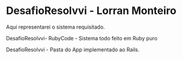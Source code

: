 # DesafioResolvvi - Lorran Monteiro

Aqui representarei o sistema requisitado.

DesafioResolvvi- RubyCode - Sistema todo feito em Ruby puro

DesafioResolvvi - Pasta do App implementado ao Rails.
